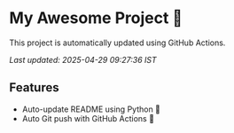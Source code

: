 # My Awesome Project 🚀

This project is automatically updated using GitHub Actions.

_Last updated: 2025-04-29 09:27:36 IST_

## Features
- Auto-update README using Python 🐍
- Auto Git push with GitHub Actions 🤖

